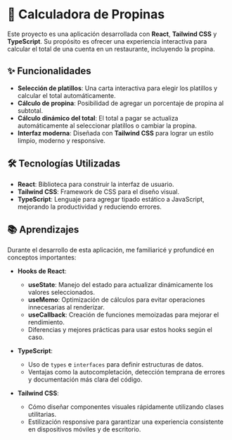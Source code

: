 # 🧾 Calculadora de Propinas  

Este proyecto es una aplicación desarrollada con **React**, **Tailwind CSS** y **TypeScript**. Su propósito es ofrecer una experiencia interactiva para calcular el total de una cuenta en un restaurante, incluyendo la propina.  

## ✨ Funcionalidades  

- **Selección de platillos**: Una carta interactiva para elegir los platillos y calcular el total automáticamente.  
- **Cálculo de propina**: Posibilidad de agregar un porcentaje de propina al subtotal.  
- **Cálculo dinámico del total**: El total a pagar se actualiza automáticamente al seleccionar platillos o cambiar la propina.  
- **Interfaz moderna**: Diseñada con **Tailwind CSS** para lograr un estilo limpio, moderno y responsive.  

## 🛠️ Tecnologías Utilizadas  

- **React**: Biblioteca para construir la interfaz de usuario.  
- **Tailwind CSS**: Framework de CSS para el diseño visual.  
- **TypeScript**: Lenguaje para agregar tipado estático a JavaScript, mejorando la productividad y reduciendo errores.  

## 📚 Aprendizajes  

Durante el desarrollo de esta aplicación, me familiaricé y profundicé en conceptos importantes:  

- **Hooks de React**:  
  - **useState**: Manejo del estado para actualizar dinámicamente los valores seleccionados.  
  - **useMemo**: Optimización de cálculos para evitar operaciones innecesarias al renderizar.  
  - **useCallback**: Creación de funciones memoizadas para mejorar el rendimiento.  
  - Diferencias y mejores prácticas para usar estos hooks según el caso.  

- **TypeScript**:  
  - Uso de `types` e `interfaces` para definir estructuras de datos.  
  - Ventajas como la autocompletación, detección temprana de errores y documentación más clara del código.  

- **Tailwind CSS**:  
  - Cómo diseñar componentes visuales rápidamente utilizando clases utilitarias.  
  - Estilización responsive para garantizar una experiencia consistente en dispositivos móviles y de escritorio.  

